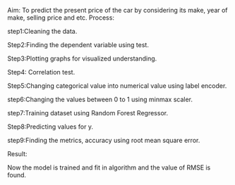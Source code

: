 Aim:
  To predict the present price of the car by considering its make, year of make, selling price and etc.
Process:

step1:Cleaning the data.

Step2:Finding the dependent variable using test.

Step3:Plotting graphs for visualized understanding.

Step4: Correlation test.

Step5:Changing categorical value into numerical value using label encoder.

step6:Changing the values between 0 to 1 using minmax scaler.

step7:Training dataset using Random Forest Regressor.

Step8:Predicting values for y.

step9:Finding the metrics, accuracy using root mean square error. 

Result:

Now the model is trained and fit in algorithm and the value of RMSE is found.

  
